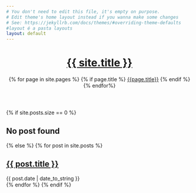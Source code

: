 ```yaml
---
# You don't need to edit this file, it's empty on purpose.
# Edit theme's home layout instead if you wanna make some changes
# See: https://jekyllrb.com/docs/themes/#overriding-theme-defaults
#layout é a pasta layouts
layout: default
---
```


<header class="masthead">
  <h1 class="masthead-title">
    <a href="{{ site.baseurl }}/">{{ site.title }}</a>
  </h1>
  <nav class="masthead-nav">
	<!-- Lê todas as páginas .md da mesma raiz deste arquivo -->
  	{% for page in site.pages %}
  		{% if page.title %}
  			<a href="{{ page.url }}"> {{page.title}}</a>
  		{% endif %}
  	{% endfor%}
  </nav>
</header>

<div class="content list">
  	<!-- Lê todas as páginas .markdown da pasta _posts -->
  {% if site.posts.size == 0 %}
    <h2>No post found</h2>
  {% else %}
    {% for post in site.posts %}
      <div class="list-item">
        <h2 class="list-post-title">
          <a href="{{ site.baseurl }}{{ post.url }}">{{ post.title }}</a>
        </h2>
        <div class="list-post-date">
          <time>{{ post.date | date_to_string }}</time>
        </div>
      </div>
    {% endfor %}
  {% endif %}
</div>
